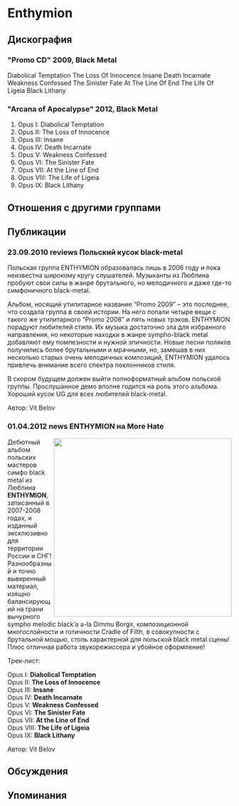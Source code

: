 # Enthymion



## Дискография

### "Promo CD" 2009, Black Metal

Diabolical Temptation
The Loss Of Innocence
Insane
Death Incarnate
Weakness Confessed
The Sinister Fate
At The Line Of End
The Life Of Ligeia
Black Lithany

### "Arcana of Apocalypse" 2012, Black Metal

1.	 Opus I: Diabolical Temptation		 
2.	 Opus II: The Loss of Innocence		 
3.	 Opus III: Insane		 
4.	 Opus IV: Death Incarnate		 
5.	 Opus V: Weakness Confessed		 
6.	 Opus VI: The Sinister Fate		 
7.	 Opus VII: At the Line of End		 
8.	 Opus VIII: The Life of Ligeia		 
9.	 Opus IX: Black Lithany


## Отношения с другими группами


## Публикации

### 23.09.2010 reviews Польский кусок black-metal

<P>Польская группа ENTHYMION образовалась лишь в 2006 году и пока неизвестна широкому кругу слушателей. Музыканты из Люблина пробуют свои силы в жанре брутального, но мелодичного и даже где-то симфоничного black-metal. </P>
<P>Альбом, носящий утилитарное название “Promo 2009” – это последнее, что создала группа в своей истории. На него попали четыре вещи с такого же утилитарного “Promo 2008” и пять новых трэков. ENTHYMION порадуют любителей стиля. Их музыка достаточно зла для избранного направления, но некоторые находки в жанре sympho-black metal добавляют ему помпезности и нужной эпичности. Новые песни поляков получились более брутальными и мрачными, но, замешав в них несколько старых очень мелодичных композиций, ENTHYMION удалось привлечь внимание всего спектра поклонников стиля.</P>
<P>В скором будущем должен выйти полноформатный альбом польской группы. Прослушанное демо вполне годится на роль этого альбома. Хороший кусок UG для всех любителей black-metal.</P>
Автор: Vit Belov

### 01.04.2012 news ENTHYMION на More Hate

<P><IMG height=400 alt="" hspace=0 src="/images/news_rus/2012.04/23387.jpg" width=400 align=right border=0>Дебютный альбом польских мастеров симфо black metal из Люблина <STRONG>ENTHYMION</STRONG>, записанный в 2007-2008 годах, и изданный эксклюзивно для территории России и СНГ! Разнообразный и точно выверенный материал, изящно балансирующий на грани вычурного sympho melodic black’а a-la Dimmu Borgir, композиционной многослойности и готичности Cradle of Filth, в совокупности с брутальной мощью, столь характерной для польской black metal сцены! Плюс отличная работа звукорежиссера и убойное оформление!</P>
<P>Трек-лист:</P>
<P>Opus I: <STRONG>Diabolical Temptation</STRONG><BR>Opus II: <STRONG>The Loss of Innocence</STRONG><BR>Opus III: <STRONG>Insane</STRONG> <BR>Opus IV: <STRONG>Death Incarnate<BR></STRONG>Opus V: <STRONG>Weakness Confessed<BR></STRONG>Opus VI: <STRONG>The Sinister Fate<BR></STRONG>Opus VII: <STRONG>At the Line of End</STRONG><BR>Opus VIII: <STRONG>The Life of Ligeia<BR></STRONG>Opus IX: <STRONG>Black Lithany</STRONG> </P>
Автор: Vit Belov


## Обсуждения


## Упоминания

